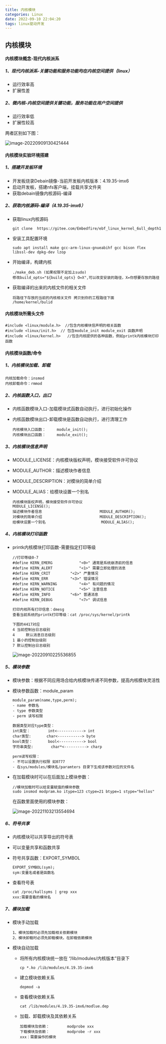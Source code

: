 ```yaml
---
title: 内核模块
categories: Linux
date: 2022-09-10 22:04:20
tags: linux驱动开发
---
```


## 内核模块

#### 内核模块概念-现代内核派系

##### 1、现代内核派系-关键功能和服务功能均在内核空间提供（linux）

- 运行效率高
- 扩展性差

##### 2、微内核-内核空间提供关键功能，服务功能在用户空间提供

- 运行效率低
- 扩展性较高

两者区别如下图：

![image-20220909130421444](内核模块/image-20220909130421444.png)



#### 内核模块实验环境搭建

##### 1、搭建开发板环境

- 开发板烧录Debain镜像-当前开发板内核版本：4.19.35-imx6
- 启动开发板，搭建nfs客户端，挂载共享文件夹
- 获取debain镜像内核源码-编译

##### 2、获取内核源码-编译（4.19.35-imx6）

- 获取linux内核源码

  ```
  git clone  https://gitee.com/Embedfire/ebf_linux_kernel_6ull_depth1
  ```

- 安装工具配置环境

  ```
  sudo apt install make gcc-arm-linux-gnueabihf gcc bison flex libssl-dev dpkg-dev lzop
  ```

- 开始编译，构建内核

  ```
  ./make_deb.sh (如果权限不足加上sudo)
  修改build_opts="${build_opts} O=X",可以改变安装的路径，X=你想要存放的路径
  ```

- 获取编译的出来的内核文件的相关文件

  ```
  将路径下存放的当前的内核相关文件 拷贝到你的工程路径下面
  /home/kernel/bulid
  ```

#### 内核模块所需头文件

```
#include <linux/module.h>  //包含内核模块信声明的相关函数
#include <linux/init.h>	 // 包含module_init module_exit 函数声明
#include <linux/kernel.h>	//包含内核提供的各种函数，例如printk内核模块打印函数
```

#### 内核模块函数/命令

##### 1、内核模块加载、卸载

```
内核加载命令：insmod
内核卸载命令：rmmod
```

##### 2、内核函数入口，出口

- 内核函数模块入口-加载模块式函数自动执行，进行初始化操作

- 内核函数模块出口-卸载模块是函数自动执行，进行清理工作

  ```
  内核模块入口函数：		module_init();
  内核模块出口函数：		module_exit();
  ```

##### 3、内核模块信息声明

- MODULE_LICENSE：内核模块版权声明，模块接受软件许可协议

- MODULE_AUTHOR：描述模块作者信息

- MODULE_DESCRIPTION：对模块的简单介绍

- MODULE_ALIAS：给模块设置一个别名

  ```
  内核模块版权声明，模块接受软件许可协议			  		MODULE_LICENSE();
  描述模块作者信息							MODULE_AUTHOR();
  对模块的简单介绍							MODULE_DESCRIPTION();
  给模块设置一个别名							MODULE_ALIAS();
  ```

##### 4、内核模块打印函数

- printk内核模块打印函数-需要指定打印等级

  ```
  //打印等级0-7
  #define KERN_EMERG			"<0>" 通常是系统崩溃前的信息
  #define KERN_ALERT			"<1>" 需要立即处理的消息
  #define KERN_CRIT			"<2>" 严重情况
  #define KERN_ERR			"<3>" 错误情况
  #define KERN_WARNING			"<4>" 有问题的情况
  #define KERN_NOTICE			"<5>" 注意信息
  #define KERN_INFO			"<6>" 普通消息
  #define KERN_DEBUG			"<7>" 调试信息
  
  打印内核所有打印信息：dmesg
  查看当前系统的printk打印等级：cat /proc/sys/kernel/printk
  
  下图的4417对应
  4	当前控制台日志级别
  4 	默认消息日志级别
  1	最小的控制台级别
  7	默认控制台日志级别
  ```

  ![image-20220910225536855](内核模块/image-20220910225536855.png)

##### 5、模块参数

- 模块参数：根据不同应用场合给内核模块传递不同参数，提高内核模块灵活性

- 模块参数函数：module_param

  ```
  module_param(name,type,perm);
  - name 参数名
  - type 参数类型
  - perm 读写权限
  
  数据类型对应type类型：
  int类型：		int<------------> int
  char类型:		char<-----------> byte
  bool类型：		bool<-----------> bool
  字符串类型:		char*<----------> charp
  
  perm读写权限：
  - 不可以设置执行权限 如0777
  - 在sys/modules/模块名/paramters 目录下生成该参数对应的文件名
  ```

- 在加载模块时可以在后面加上模块参数：

  ```
  //模块加载时可以给变量赋值的模块参数
  sudo insmod modpram.ko itype=123 ctype=21 btype=1 stype="hellos"
  ```

  在函数里面使用的模块参数：

  ![image-20221103213554694](内核模块/image-20221103213554694.png)

  

  

##### 6、符号共享

- 内核模块可以共享导出的符号表

- 可以变量共享和函数共享

- 符号共享函数：EXPORT_SYMBOL

  ```
  EXPORT_SYMBOL(sym);
  sym:变量名或者是函数名
  ```

- 查看符号表

  ```
  cat /proc/kallsyms | grep xxx
  xxx:需要查看的模块名
  ```


##### 7、模块加载

- 模块手动加载

  ```
  1、模块加载时必须先加载相关依赖模块
  2、模块卸载时必须先卸载模块，在卸载依赖模块
  ```

- 模块自动加载

  - 将所有内核模块统一放在 “/lib/modules/内核版本”目录下

    ```
    cp *.ko /lib/modules/4.19.35-imx6 
    ```

  - 建立模块依赖关系

    ```
    depmod -a
    ```

  - 查看模块依赖关系

    ```
    cat /lib/modules/4.19.35-imx6/modlue.dep
    ```

  - 加载、卸载模块及其依赖关系

    ```
    加载模块及依赖：		modprobe xxx
    下载模块及依赖：		modprobe -r xxx
    xxx：需要操作的模块
    ```

    

